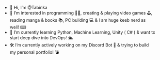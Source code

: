 - 👋 Hi, I’m @Tabinka
- 👀 I’m interested in programming 👩‍💻, creating & playing video games 🕹, reading manga & books 📚, PC building 💻 & I am huge keeb nerd as well! ⌨
- 🌱 I’m currently learning Python, Machine Learning, Unity ( C# ) & want to start deep dive into DevOps! 🛳
- 🛠 I’m currently actively working on my Discord Bot 🤖 & trying to build my personal portfolio! 💣
